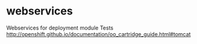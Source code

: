 # webservices
Webservices for deployment module
Tests 
http://openshift.github.io/documentation/oo_cartridge_guide.html#tomcat
